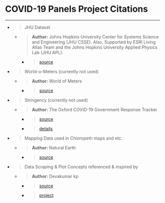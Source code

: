 # COVID-19 Panels Project Citations

---

- > JHU Dataset
  - > **Author:** Johns Hopkins University Center for Systems Science and Engineering (JHU CSSE). Also, Supported by ESRI Living Atlas Team and the Johns Hopkins University Applied Physics Lab (JHU APL).
    - > [source](https://github.com/CSSEGISandData/COVID-19)
- > World-o-Meters (currently not used)
  - > **Author:** World of Meters
    - > [source](https://www.worldometers.info/coronavirus/)
- > Stringency (currently not used)
  - > **Author:** The Oxford COVID-19 Government Response Tracker
    - > [source](https://www.bsg.ox.ac.uk/research/research-projects/coronavirus-government-response-tracker#data)
    - > [details](https://github.com/OxCGRT/covid-policy-tracker/blob/master/documentation/codebook.md)
- > Mapping Data used in Chloropeth maps and etc.
  - > **Author:** Natural Earth
    - > [source](https://www.naturalearthdata.com/downloads/110m-cultural-vectors/)
- > Data Scraping & Plot Concepts referenced & inspired by
  - > **Author:** Devakumar kp
    - > [source](https://www.kaggle.com/imdevskp)
    - > [project](https://www.kaggle.com/imdevskp/covid-19-analysis-visualization-comparisons)

